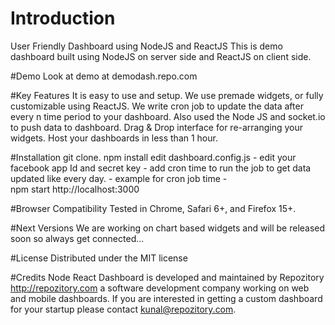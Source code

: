 # Introduction
User Friendly Dashboard using NodeJS and ReactJS
This is demo dashboard built using NodeJS on server side and ReactJS on client side. 


#Demo
Look at demo at demodash.repo.com


#Key Features
It is easy to use and setup.
We use premade widgets, or fully customizable using ReactJS.
We write cron job to update the data after every n time period to your dashboard.
Also used the Node JS and socket.io to push data to dashboard.
Drag & Drop interface for re-arranging your widgets.
Host your dashboards in less than 1 hour.


#Installation
git clone.
npm install
edit dashboard.config.js 
	- edit your facebook app Id and secret key
	- add cron time to run the job to get data updated like every day.
	- example for cron job time -  
npm start
http://localhost:3000


#Browser Compatibility
Tested in Chrome, Safari 6+, and Firefox 15+.


#Next Versions
We are working on chart based widgets and will be released soon so always get connected...


#License
Distributed under the MIT license


#Credits
Node React Dashboard is developed and maintained by Repozitory <http://repozitory.com> a software development company working on web and mobile dashboards. If you are interested in getting a custom dashboard for your startup please contact kunal@repozitory.com.
